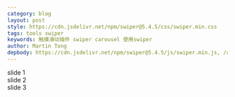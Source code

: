```yaml
---
category: blog
layout: post
style: https://cdn.jsdelivr.net/npm/swiper@5.4.5/css/swiper.min.css
tags: tools swiper
keywords: 触摸滑动插件 swiper carousel 使用swiper
author: Martin Tong
depbody: https://cdn.jsdelivr.net/npm/swiper@5.4.5/js/swiper.min.js, /assets/swiper/usesage.js
---
```

<style>
    .swiper-container {
        width: 100%;
        height: 360px
    }
</style>
<div class="swiper-container">
    <div class="swiper-wrapper">
        <div class="swiper-slide">slide 1</div>
        <div class="swiper-slide">slide 2</div>
        <div class="swiper-slide">slide 3</div>
    </div>
</div>
<div class="swiper-next"></div>
<div class="swiper-prev"></div>
